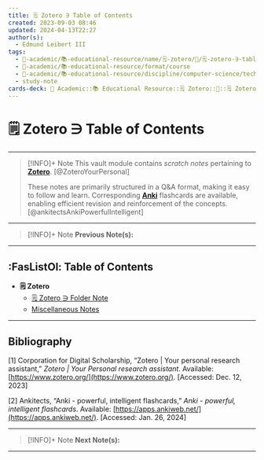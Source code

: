 ```yaml
---
title: 🗒️ Zotero ∋ Table of Contents
created: 2023-09-03 08:46
updated: 2024-04-13T22:27
author(s):
  - Edmund Leibert III
tags:
  - 🔴-academic/📚-educational-resource/name/🗒️-zotero/🔖/🗒️-zotero-∋-table-of-contents
  - 🔴-academic/📚-educational-resource/format/course
  - 🔴-academic/📚-educational-resource/discipline/computer-science/technology/zotero
  - study-note
cards-deck: 🔴 Academic::📚 Educational Resource::🗒️ Zotero::🔖::🗒️ Zotero ∋ Table of Contents
---
```


# 🗒️ Zotero ∋ Table of Contents

---

> [!INFO]+ Note 
> This vault module contains _scratch notes_ pertaining to **[Zotero](https://www.zotero.org/)**. [@ZoteroYourPersonal]
> 
> These notes are primarily structured in a Q&A format, making it easy to follow and learn. Corresponding [**Anki**](https://apps.ankiweb.net/) flashcards are available, enabling efficient revision and reinforcement of the concepts. [@ankitectsAnkiPowerfulIntelligent]

---

> [!INFO]+ Note 
> **Previous Note(s):**
> 

---

## :FasListOl: Table of Contents

- **🗒 Zotero**
	- [🗒️ Zotero ∋ Folder Note](the-vault/src/🔴%20Academic/📚%20Educational%20Resource/Scratch%20notes/🗒️%20Zotero/🗒️%20Zotero%20∋%20Folder%20Note.md)
	- [Miscellaneous Notes](the-vault/src/🔴%20Academic/📚%20Educational%20Resource/Scratch%20notes/🗒️%20Zotero/Miscellaneous%20Notes.md)

---

## Bibliography

\[1\]
Corporation for Digital Scholarship, “Zotero | Your personal research assistant,” _Zotero | Your Personal research assistant_. Available: [https://www.zotero.org/](https://www.zotero.org/). [Accessed: Dec. 12, 2023]

\[2\]
Ankitects, “Anki - powerful, intelligent flashcards,” _Anki - powerful, intelligent flashcards_. Available: [https://apps.ankiweb.net/](https://apps.ankiweb.net/). [Accessed: Jan. 26, 2024]

---

> [!INFO]+ Note
> **Next Note(s):**
> 

---
